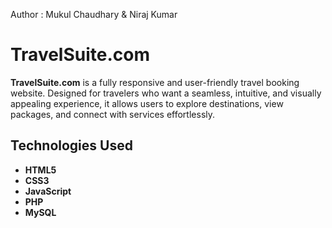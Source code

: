 Author : Mukul Chaudhary & Niraj Kumar
#  TravelSuite.com

**TravelSuite.com** is a fully responsive and user-friendly travel booking website. Designed for travelers who want a seamless, intuitive, and visually appealing experience, it allows users to explore destinations, view packages, and connect with services effortlessly.

## Technologies Used

- **HTML5**  
- **CSS3**  
- **JavaScript**  
- **PHP**  
- **MySQL**

